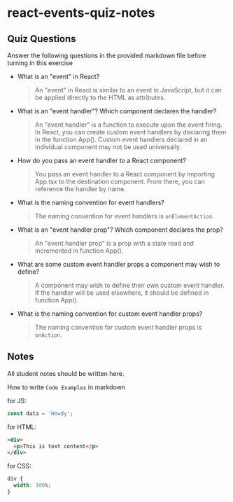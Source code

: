 # react-events-quiz-notes

## Quiz Questions

Answer the following questions in the provided markdown file before turning in this exercise

- What is an "event" in React?

  > An "event" in React is similar to an event in JavaScript, but it can be applied directly to the HTML as attributes.

- What is an "event handler"? Which component declares the handler?

  > An "event handler" is a function to execute upon the event firing. In React, you can create custom event handlers by declaring them in the function App(). Custom event handlers declared in an individual component may not be used universally.

- How do you pass an event handler to a React component?

  > You pass an event handler to a React component by importing App.tsx to the destination component. From there, you can reference the handler by name.

- What is the naming convention for event handlers?

  > The naming convention for event handlers is `onElementAction`.

- What is an "event handler prop"? Which component declares the prop?

  > An "event handler prop" is a prop with a state read and incremented in function App().

- What are some custom event handler props a component may wish to define?

  > A component may wish to define their own custom event handler. If the handler will be used elsewhere, it should be defined in function App().

- What is the naming convention for custom event handler props?

  > The naming convention for custom event handler props is `onAction`.

## Notes

All student notes should be written here.

How to write `Code Examples` in markdown

for JS:

```javascript
const data = 'Howdy';
```

for HTML:

```html
<div>
  <p>This is text content</p>
</div>
```

for CSS:

```css
div {
  width: 100%;
}
```
